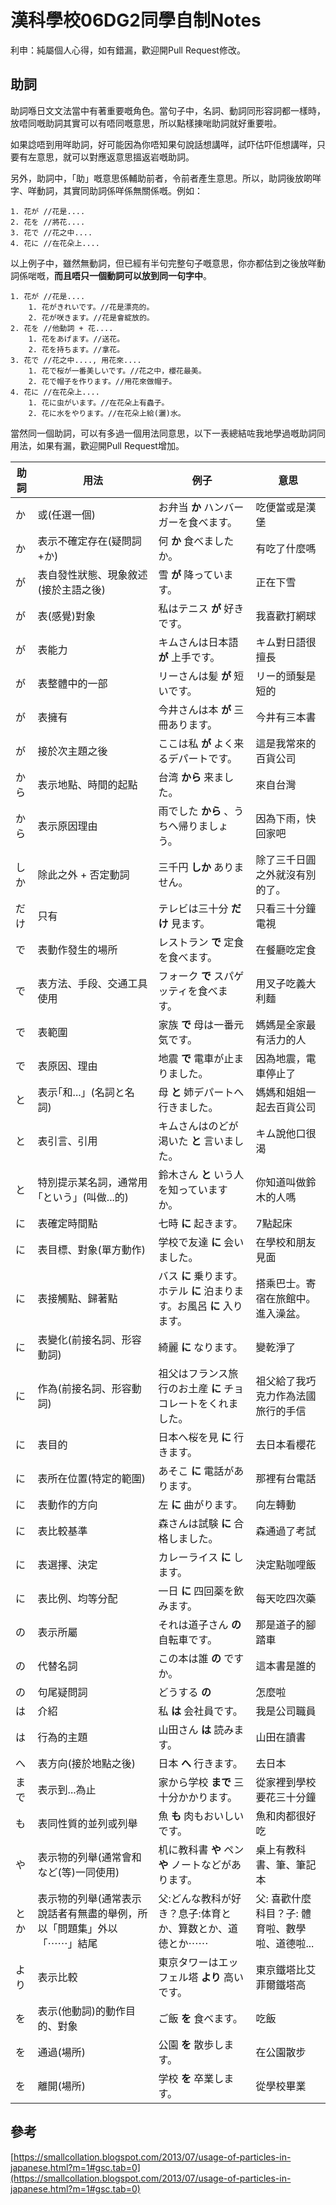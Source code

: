 
# 漢科學校06DG2同學自制Notes
利申：純屬個人心得，如有錯漏，歡迎開Pull Request修改。

## 助詞
助詞喺日文文法當中有著重要嘅角色。當句子中，名詞、動詞同形容詞都一樣時，放唔同嘅助詞其實可以有唔同嘅意思，所以點樣㨂啱助詞就好重要啦。

如果諗唔到用咩助詞，好可能因為你唔知果句說話想講咩，試吓估吓佢想講咩，只要有左意思，就可以對應返意思搵返岩嘅助詞。

另外，助詞中，「助」嘅意思係輔助前者，令前者產生意思。所以，助詞後放啲咩字、咩動詞，其實同助詞係咩係無關係嘅。例如：
```
1. 花が //花是....
2. 花を //將花....
3. 花で //花之中....
4. 花に //在花朵上....
```
以上例子中，雖然無動詞，但已經有半句完整句子嘅意思，你亦都估到之後放咩動詞係啱嘅，**而且唔只一個動詞可以放到同一句字中**。
```
1. 花が //花是....
	1. 花がきれいです。//花是漂亮的。
	2. 花が咲きます。//花是會綻放的。
2. 花を //他動詞 + 花....
	1. 花をあげます。//送花。
	2. 花を持ちます。//拿花。
3. 花で //花之中...., 用花來....
	1. 花で桜が一番美しいです。//花之中，櫻花最美。
	2. 花で帽子を作ります。//用花來做帽子。
4. 花に //在花朵上....
	1. 花に虫がいます。//在花朵上有蟲子。
	2. 花に水をやります。//在花朵上給(灑)水。
```
當然同一個助詞，可以有多過一個用法同意思，以下一表總結咗我地學過嘅助詞同用法，如果有漏，歡迎開Pull Request增加。

|助詞|用法|例子|意思|
| --- | --- | --- | --- |
| か | 或(任選一個) | お弁当 **か** ハンバーガーを食べます。 | 吃便當或是漢堡 |
| か | 表示不確定存在(疑問詞+か) | 何 **か** 食べましたか。 | 有吃了什麼嗎 |
| が | 表自發性狀態、現象敘述(接於主語之後) | 雪 **が** 降っています。| 正在下雪 |
| が | 表(感覺)對象 | 私はテニス **が** 好きです。 | 我喜歡打網球 |
| が | 表能力 | キムさんは日本語 **が** 上手です。 | キム對日語很擅長 |
| が | 表整體中的一部 | リーさんは髪 **が** 短いです。 | リー的頭髮是短的 |
| が | 表擁有 | 今井さんは本 **が** 三冊あります。|今井有三本書|
| が | 接於次主題之後 | ここは私 **が** よく来るデパートです。 | 這是我常來的百貨公司 |
| から | 表示地點、時間的起點 | 台湾 **から** 来ました。 | 來自台灣 |
| から | 表示原因理由 | 雨でした **から** 、うちへ帰りましょう。 | 因為下雨，快回家吧 |
| しか | 除此之外 + 否定動詞 | 三千円 **しか** ありません。 | 除了三千日圓之外就沒有別的了。 |
| だけ | 只有 | テレビは三十分 **だけ** 見ます。 | 只看三十分鐘電視 |
| で | 表動作發生的場所 | レストラン **で** 定食を食べます。 | 在餐廳吃定食 |
| で | 表方法、手段、交通工具使用 | フォーク **で** スパゲッティを食べます。 | 用叉子吃義大利麵 |
| で | 表範圍 | 家族 **で** 母は一番元気です。 | 媽媽是全家最有活力的人 |
| で | 表原因、理由 | 地震 **で** 電車が止まりました。 | 因為地震，電車停止了 |
| と | 表示｢和...」(名詞と名詞) | 母 **と** 姉デパートへ行きました。 | 媽媽和姐姐一起去百貨公司 |
| と | 表引言、引用 | キムさんはのどが渇いた **と** 言いました。 | キム說他口很渴 |
| と | 特別提示某名詞，通常用｢という」(叫做...的) | 鈴木さん **と** いう人を知っていますか。 | 你知道叫做鈴木的人嗎 |
| に | 表確定時間點 | 七時 **に** 起きます。 | 7點起床 |
| に | 表目標、對象(單方動作) | 学校で友達 **に** 会いました。 | 在學校和朋友見面 |
| に | 表接觸點、歸著點 | バス **に** 乗ります。ホテル **に** 泊まります。お風呂 **に** 入ります。 | 搭乘巴士。寄宿在旅館中。進入澡盆。 |
| に | 表變化(前接名詞、形容動詞) | 綺麗 **に** なります。 | 變乾淨了 |
| に | 作為(前接名詞、形容動詞) | 祖父はフランス旅行のお土産 **に** チョコレートをくれました。 | 祖父給了我巧克力作為法國旅行的手信 |
| に | 表目的 | 日本へ桜を見 **に** 行きます。 | 去日本看櫻花 |
| に | 表所在位置(特定的範圍) | あそこ **に** 電話があります。 | 那裡有台電話|
| に | 表動作的方向 | 左 **に** 曲がります。 | 向左轉動 |
| に | 表比較基準 | 森さんは試験 **に** 合格しました。 | 森通過了考試 |
| に | 表選擇、決定 | カレーライス **に** します。 | 決定點咖哩飯 |
| に | 表比例、均等分配 | 一日 **に** 四回薬を飲みます。 | 每天吃四次藥 |
| の | 表示所屬 | それは道子さん **の** 自転車です。 | 那是道子的腳踏車 |
| の | 代替名詞 | この本は誰 **の** ですか。 | 這本書是誰的 |
| の | 句尾疑問詞 | どうする **の** | 怎麼啦 |
| は | 介紹 | 私 **は** 会社員です。 | 我是公司職員 |
| は | 行為的主題 | 山田さん **は** 読みます。 | 山田在讀書 |
| へ | 表方向(接於地點之後) | 日本 **へ** 行きます。 | 去日本 |
| まで | 表示到...為止 | 家から学校 **まで** 三十分かかります。 | 從家裡到學校要花三十分鐘|
| も | 表同性質的並列或列舉 | 魚 **も** 肉もおいしいです。| 魚和肉都很好吃 |
| や | 表示物的列舉(通常會和など(等)一同使用) | 机に教科書 **や** ペン **や** ノートなどがあります。 | 桌上有教科書、筆、筆記本 |
| とか |表示物的列舉(通常表示說話者有無盡的舉例，所以「問題集」外以「⋯⋯」結尾|父:どんな教科が好き？息子:体育とか、算数とか、道徳とか⋯⋯|父: 喜歡什麼科目？子: 體育啦、數學啦、道德啦...|
| より | 表示比較 | 東京タワーはエッフェル塔 **より** 高いです。 | 東京鐵塔比艾菲爾鐵塔高 |
| を | 表示(他動詞)的動作目的、對象 | ご飯 **を** 食べます。| 吃飯 |
| を | 通過(場所) | 公園 **を** 散歩します。 | 在公園散步 |
| を | 離開(場所) | 学校 **を** 卒業します。 | 從學校畢業 |


## 參考
[https://smallcollation.blogspot.com/2013/07/usage-of-particles-in-japanese.html?m=1#gsc.tab=0](https://smallcollation.blogspot.com/2013/07/usage-of-particles-in-japanese.html?m=1#gsc.tab=0)
